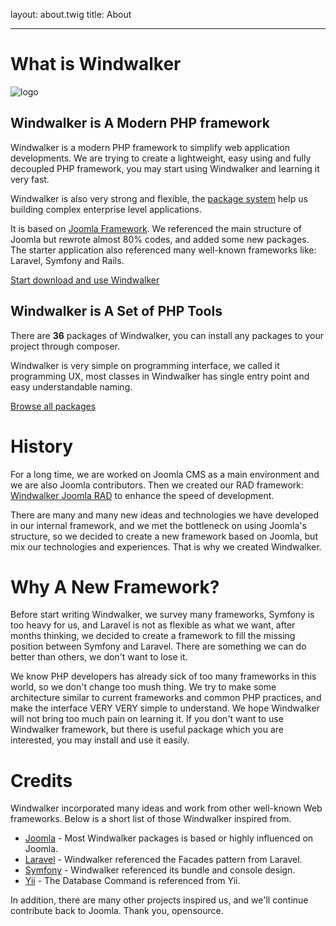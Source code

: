 layout: about.twig
title: About

---

# What is Windwalker

![logo](../media/images/logo/windwalker-logo.png)

## Windwalker is A Modern PHP framework

Windwalker is a modern PHP framework to simplify web application developments.
We are trying to create a lightweight, easy using and fully decoupled PHP framework, 
you may start using Windwalker and learning it very fast.

Windwalker is also very strong and flexible, the [package system](../documentation/start/package-system.html) help us building
complex enterprise level applications.

It is based on [Joomla Framework](http://framework.joomla.org). We referenced the main structure of Joomla but 
rewrote almost 80% codes, and added some new packages. The starter application also referenced many well-known frameworks 
like: Laravel, Symfony and Rails. 

<a class="download-button uk-button uk-button-large uk-button-primary" href="../documentation">
    Start download and use Windwalker
</a>

## Windwalker is A Set of PHP Tools

There are **36** packages of Windwalker, you can install any packages to your project through composer.
 
Windwalker is very simple on programming interface, we called it programming UX, most classes in Windwalker has single entry point 
and easy understandable naming.

<a class="download-button uk-button uk-button-large uk-button-primary" href="packages.html">
    Browse all packages
</a>

# History

For a long time, we are worked on Joomla CMS as a main environment and we are also Joomla contributors.
Then we created our RAD framework: [Windwalker Joomla RAD](https://github.com/ventoviro/windwalker-joomla-rad) to enhance the speed of 
 development.

There are many and many new ideas and technologies we have developed in our internal framework, and we met the bottleneck on using 
Joomla's structure, so we decided to create a new framework based on Joomla, but mix our technologies and experiences. That is why we 
 created Windwalker.
 
# Why A New Framework?

Before start writing Windwalker, we survey many frameworks, Symfony is too heavy for us, and Laravel is not as flexible as what we want,
 after months thinking, we decided to create a framework to fill the missing position between Symfony and Laravel. There are something 
 we can do better than others, we don't want to lose it. 

We know PHP developers has already sick of too many frameworks in this world, so we don't change too mush thing. We try to make 
some architecture similar to current frameworks and common PHP practices, and make the interface VERY VERY simple to understand.
We hope Windwalker will not bring too much pain on learning it. If you don't want to use Windwalker framework, 
but there is useful package which you are interested, you may install and use it easily. 

# Credits

Windwalker incorporated many ideas and work from other well-known Web frameworks. Below is a short list of those Windwalker inspired from.

- [Joomla](http://joomla.org) - Most Windwalker packages is based or highly influenced on Joomla.
- [Laravel](http://laravel.com) - Windwalker referenced the Facades pattern from Laravel.
- [Symfony](http://laravel.com) - Windwalker referenced its bundle and console design.
- [Yii](http://www.yiiframework.com/) - The Database Command is referenced from Yii.

In addition, there are many other projects inspired us, and we'll continue contribute back to Joomla. Thank you, opensource.
